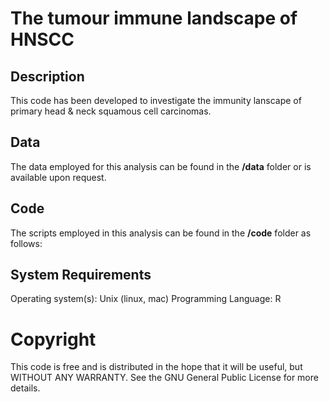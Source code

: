 # The tumour immune landscape of HNSCC

## Description

This code has been developed to investigate the immunity lanscape of primary head & neck squamous cell carcinomas. 

## Data

The data employed for this analysis can be found in the **/data** folder or is available upon request.

## Code
The scripts employed in this analysis can be found in the **/code** folder as follows:



## System Requirements
Operating system(s): Unix (linux, mac)
Programming Language: R

# Copyright
This code is free and is distributed in the hope that it will be useful, but WITHOUT ANY WARRANTY. See the GNU General Public License for more details.
